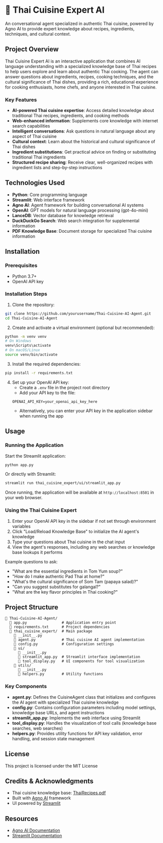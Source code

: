 # 🍜 Thai Cuisine Expert AI

An conversational agent specialized in authentic Thai cuisine, powered by Agno AI to provide expert knowledge about recipes, ingredients, techniques, and cultural context.

## Project Overview

Thai Cuisine Expert AI is an interactive application that combines AI language understanding with a specialized knowledge base of Thai recipes to help users explore and learn about authentic Thai cooking. The agent can answer questions about ingredients, recipes, cooking techniques, and the cultural significance of Thai dishes, providing a rich, educational experience for cooking enthusiasts, home chefs, and anyone interested in Thai cuisine.

### Key Features

- **AI-powered Thai cuisine expertise**: Access detailed knowledge about traditional Thai recipes, ingredients, and cooking methods
- **Web-enhanced information**: Supplements core knowledge with internet search capabilities
- **Intelligent conversations**: Ask questions in natural language about any aspect of Thai cuisine
- **Cultural context**: Learn about the historical and cultural significance of Thai dishes
- **Ingredient substitutions**: Get practical advice on finding or substituting traditional Thai ingredients
- **Structured recipe sharing**: Receive clear, well-organized recipes with ingredient lists and step-by-step instructions

## Technologies Used

- **Python**: Core programming language
- **Streamlit**: Web interface framework
- **Agno AI**: Agent framework for building conversational AI systems
- **OpenAI**: GPT models for natural language processing (gpt-4o-mini)
- **LanceDB**: Vector database for knowledge retrieval
- **DuckDuckGo Search**: Web search integration for supplemental information
- **PDF Knowledge Base**: Document storage for specialized Thai cuisine information

## Installation

### Prerequisites

- Python 3.7+
- OpenAI API key

### Installation Steps

1. Clone the repository:
```bash
git clone https://github.com/yourusername/Thai-Cuisine-AI-Agent.git
cd Thai-Cuisine-AI-Agent
```

2. Create and activate a virtual environment (optional but recommended):
```bash
python -m venv venv
# On Windows
venv\Scripts\activate
# On macOS/Linux
source venv/bin/activate
```

3. Install the required dependencies:
```bash
pip install -r requirements.txt
```

4. Set up your OpenAI API key:
   - Create a `.env` file in the project root directory
   - Add your API key to the file:
   ```
   OPENAI_API_KEY=your_openai_api_key_here
   ```
   - Alternatively, you can enter your API key in the application sidebar when running the app

## Usage

### Running the Application

Start the Streamlit application:

```bash
python app.py
```

Or directly with Streamlit:

```bash
streamlit run thai_cuisine_expert/ui/streamlit_app.py
```

Once running, the application will be available at `http://localhost:8501` in your web browser.

### Using the Thai Cuisine Expert

1. Enter your OpenAI API key in the sidebar if not set through environment variables
2. Click "Load/Reload Knowledge Base" to initialize the AI agent's knowledge
3. Type your questions about Thai cuisine in the chat input
4. View the agent's responses, including any web searches or knowledge base lookups it performs

Example questions to ask:
- "What are the essential ingredients in Tom Yum soup?"
- "How do I make authentic Pad Thai at home?"
- "What's the cultural significance of Som Tam (papaya salad)?"
- "Can you suggest substitutes for galangal?"
- "What are the key flavor principles in Thai cooking?"

## Project Structure

```
📂 Thai-Cuisine-AI-Agent/
  📄 app.py                # Application entry point
  📄 requirements.txt      # Project dependencies
  📂 thai_cuisine_expert/  # Main package
    📄 __init__.py
    📄 agent.py            # Thai cuisine AI agent implementation
    📄 config.py           # Configuration settings
    📂 ui/
      📄 __init__.py
      📄 streamlit_app.py  # Streamlit interface implementation
      📄 tool_display.py   # UI components for tool visualization
    📂 utils/
      📄 __init__.py
      📄 helpers.py        # Utility functions
```

### Key Components

- **agent.py**: Defines the CuisineAgent class that initializes and configures the AI agent with specialized Thai cuisine knowledge
- **config.py**: Contains configuration parameters including model settings, knowledge base URLs, and agent instructions
- **streamlit_app.py**: Implements the web interface using Streamlit
- **tool_display.py**: Handles the visualization of tool calls (knowledge base searches, web searches)
- **helpers.py**: Provides utility functions for API key validation, error handling, and session state management

## License

This project is licensed under the MIT License

## Credits & Acknowledgments

- Thai cuisine knowledge base: [ThaiRecipes.pdf](https://agno-public.s3.amazonaws.com/recipes/ThaiRecipes.pdf)
- Built with [Agno AI](https://github.com/agno-agi/agno) framework
- UI powered by [Streamlit](https://streamlit.io/)


## Resources

- [Agno AI Documentation](https://docs.agno.com/introduction)
- [Streamlit Documentation](https://docs.streamlit.io/)